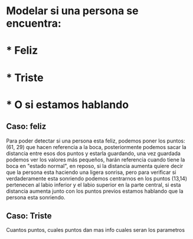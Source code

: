 # Modelar si una persona se encuentra:
# * Feliz
# * Triste
# * O si estamos hablando

## Caso: feliz
Para poder detectar si una persona esta feliz, podemos poner los puntos: (61, 29) que hacen referencia a la boca, posteriormente podemos sacar la distancia entre esos dos puntos y estarla guardando, una vez guardada podemos ver los valores más pequeños, harán referencia cuando tiene la boca en "estado normal", en reposo, si la distancia aumenta quiere decir que la persona esta haciendo una ligera sonrisa, pero para verificar si verdaderamente esta sonriendo podemos centrarnos en los puntos (13,14) pertenecen al labio inferior y el labio superior en la parte central, si esta distancia aumenta junto con los puntos previos estamos hablando que la persona esta sonriendo.

## Caso: Triste


Cuantos puntos, cuales puntos dan mas info
cuales seran los parametros 